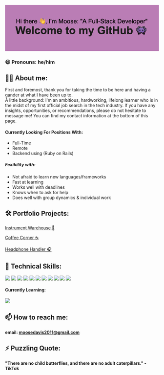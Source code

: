 ![doosemavis/header](https://github.com/doosemavis/doosemavis/blob/main/header.png?raw=true)

### 😄 Pronouns: he/him

## 💁‍♂️ About me: 

First and foremost, thank you for taking the time to be here and having a gander at what I have been up to.  
A little background: I'm an ambitious, hardworking, lifelong learner who is in the midst of my first official job search in the tech industry.  If you have any insights, opportunities, or recommendations, please do not hesitate to message me!  You can find my contact information at the bottom of this page.  


#### Currently Looking For Positions With: 
* Full-Time
* Remote
* Backend using (Ruby on Rails)

##### Fexibility with: 
* Not afraid to learn new languages/frameworks 
* Fast at learning
* Works well with deadlines
* Knows when to ask for help
* Does well with group dynamics & individual work



## 🛠 Portfolio Projects: 
 [Instrument Warehouse 🎹](https://github.com/doosemavis/instrument_warehouse)

 [Coffee Corner ☕️](https://github.com/doosemavis/coffee_corner)

 [Headphone Handler 🎧](https://github.com/doosemavis/headphone_handler)


## 👾 Technical Skills: 
![](https://img.shields.io/badge/-Ruby?style=for-the-badge&logo=ruby&color=#cc342d)
![](https://img.shields.io/badge/-Ruby_on_Rails-critical?style=for-the-badge&logo=ruby-on-rails)
![](https://img.shields.io/badge/-ActiveRecord-critical?style=for-the-badge&logo=ruby)
![](https://img.shields.io/badge/-Sinatra-critical?style=for-the-badge&logo=ruby)
![](https://img.shields.io/badge/-SQL-critical?style=for-the-badge&logo=sqlite)
![](https://img.shields.io/badge/-PostgreSQL-critical?style=for-the-badge&logo=postgresql)
![](https://img.shields.io/badge/-JavaScript-yellow?style=for-the-badge&logo=javascript)
![](https://img.shields.io/badge/-React.js-blue?style=for-the-badge&logo=react)
![](https://img.shields.io/badge/-Redux-purple?style=for-the-badge&logo=redux)
![](https://img.shields.io/badge/-Git-orange?style=for-the-badge&logo=git)
![](https://img.shields.io/badge/-GitHub-black?style=for-the-badge&logo=github)

  
  #### Currently Learning: 
  ![](https://img.shields.io/badge/-Golang-blue?style=for-the-badge&logo=go)


## 📫 How to reach me: 
#### email: moosedavis2011@gmail.com



## ⚡ Puzzling Quote: 
#### "There are no child butterflies, and there are no adult caterpillars." - TikTok
